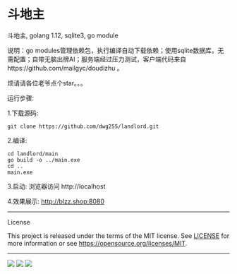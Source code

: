 # 斗地主

斗地主, golang 1.12, sqlite3, go module

说明：go modules管理依赖包，执行编译自动下载依赖；使用sqlite数据库，无需配置；自带无脑出牌AI；服务端经过压力测试，客户端代码来自https://github.com/mailgyc/doudizhu 。

烦请请各位老爷点个star。。。

运行步骤:

1.下载源码:

    git clone https://github.com/dwg255/landlord.git

2.编译:

    cd landlord/main
    go build -o ../main.exe
    cd ..
    main.exe

3.启动:
浏览器访问 http://localhost

4.效果展示:
http://blzz.shop:8080


---

License

This project is released under the terms of the MIT license. See [LICENSE](LICENSE) for more information or
see https://opensource.org/licenses/MIT.

   
---

![](https://raw.githubusercontent.com/dwg255/landlord/master/static/1.png)
![](https://raw.githubusercontent.com/dwg255/landlord/master/static/2.png)
![](https://raw.githubusercontent.com/dwg255/landlord/master/static/3.png)
